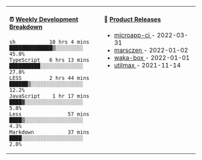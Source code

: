 <table width="800px">
<tr>
<td valign="top" width="50%">

####  ⏰  <a href="https://gist.github.com/marsczen/0c39a3e7b4a372c6cff4a8714271308c" target="_blank">Weekly Development Breakdown</a>

<!-- code_time starts -->

```text
sh           10 hrs 4 mins  ██████████████▒░░░░░░░░░  45.0%
TypeScript   6 hrs 13 mins  ██████████░░░░░░░░░░░░░░  27.8%
LESS         2 hrs 44 mins  ██████▒░░░░░░░░░░░░░░░░░  12.2%
JavaScript    1 hr 17 mins  ████▓░░░░░░░░░░░░░░░░░░░   5.8%
Less               57 mins  ████▒░░░░░░░░░░░░░░░░░░░   4.3%
Markdown           37 mins  ████░░░░░░░░░░░░░░░░░░░░   2.8%
```

<!-- code_time ends -->
</td>
<td valign="top" width="50%">

#### 🌾 <a href="https://github.com/marsczen/marsczen/blob/master/releases.md" target="_blank">Product Releases</a>

<!-- recent_releases starts -->
* <a href='https://github.com/marsczen/microapp-ci/releases/tag/v0.0.2' target='_blank'>microapp-ci </a> - 2022-03-31
* <a href='https://github.com/marsczen/marsczen/releases/tag/v0.0.1' target='_blank'>marsczen </a> - 2022-01-02
* <a href='https://github.com/marsczen/waka-box/releases/tag/v3.0.1' target='_blank'>waka-box </a> - 2022-01-01
* <a href='https://github.com/marsczen/utilmax/releases/tag/v1.0.6' target='_blank'>utilmax </a> - 2021-11-14
<!-- recent_releases ends -->

</td>
</tr>
  </table>

